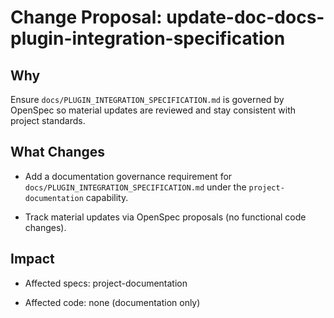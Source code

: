 # Change Proposal: update-doc-docs-plugin-integration-specification

## Why

Ensure `docs/PLUGIN_INTEGRATION_SPECIFICATION.md` is governed by OpenSpec so material updates are reviewed and stay consistent with project standards.

## What Changes

- Add a documentation governance requirement for `docs/PLUGIN_INTEGRATION_SPECIFICATION.md` under the `project-documentation` capability.

- Track material updates via OpenSpec proposals (no functional code changes).

## Impact

- Affected specs: project-documentation

- Affected code: none (documentation only)
